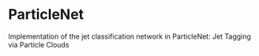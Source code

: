 # ParticleNet
Implementation of the jet classification network in ParticleNet: Jet Tagging via Particle Clouds
